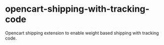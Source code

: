 # opencart-shipping-with-tracking-code
Opencart shipping extension to enable weight based shipping with tracking code.
